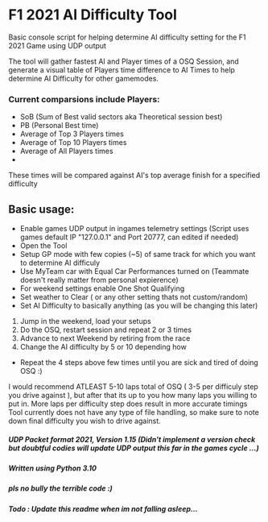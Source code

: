 # F1 2021 AI Difficulty Tool
Basic console script for helping determine AI difficulty setting for the F1 2021 Game using UDP output

The tool will gather fastest AI and Player times of a OSQ Session, and generate a visual table of Players time difference to AI Times to help determine AI Difficulty for other gamemodes.

### Current comparsions include Players:
* SoB (Sum of Best valid sectors aka Theoretical session best)
* PB (Personal Best time)
* Average of Top 3 Players times 
* Average of Top 10 Players times
* Average of All Players times
* 
These times will be compared against AI's top average finish for a specified difficulty

## Basic usage:
* Enable games UDP output in ingames telemetry settings (Script uses games default IP "127.0.0.1" and Port 20777, can edited if needed)
* Open the Tool
* Setup GP mode with few copies (~5) of same track for which you want to determine AI difficuly
* Use MyTeam car with Equal Car Performances turned on (Teammate doesn't really matter from personal expierence)
* For weekend settings enable One Shot Qualifying
* Set weather to Clear ( or any other setting thats not custom/random)
* Set AI Difficulty to basically anything (as you will be changing this later)
1. Jump in the weekend, load your setups
2. Do the OSQ, restart session and repeat 2 or 3 times
3. Advance to next Weekend by retiring from the race
4. Change the AI difficulty by 5 or 10 depending how 
* Repeat the 4 steps above few times until you are sick and tired of doing OSQ :)

I would recommend ATLEAST 5-10 laps total of OSQ ( 3-5 per difficuly step you drive against ), but after that its up to you how many laps you willing to put in. More laps per difficulty step does result in more accurate timings
Tool currently does not have any type of file handling, so make sure to note down final difficulty you wish to drive against.

##### UDP Packet format 2021, Version 1.15 (Didn't implement a version check but doubtful codies will update UDP output this far in the games cycle ...)

##### Written using Python 3.10

##### pls no bully the terrible code :)

##### Todo : Update this readme when im not falling asleep...
